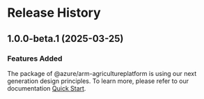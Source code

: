 # Release History
    
## 1.0.0-beta.1 (2025-03-25)

### Features Added

The package of @azure/arm-agricultureplatform is using our next generation design principles. To learn more, please refer to our documentation [Quick Start](https://aka.ms/azsdk/js/mgmt/quickstart).
